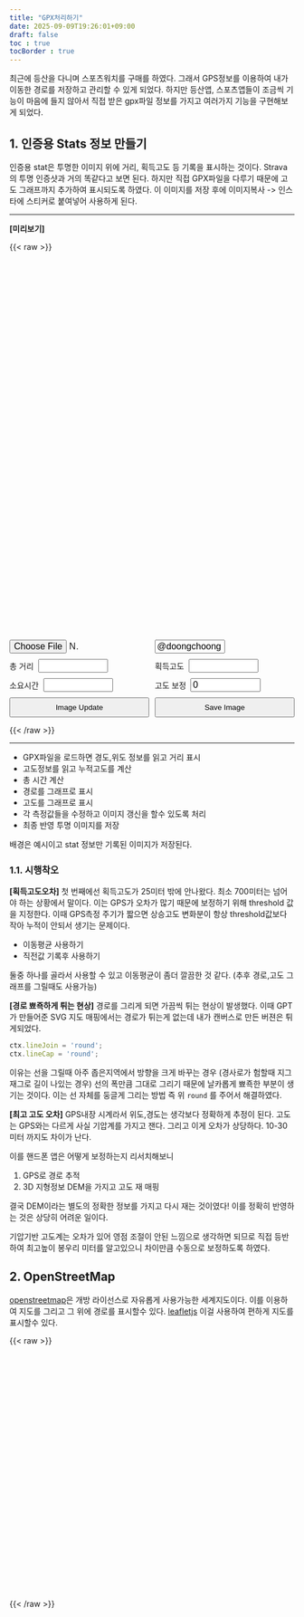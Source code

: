 ```yaml
---
title: "GPX처리하기"
date: 2025-09-09T19:26:01+09:00
draft: false
toc : true
tocBorder : true
---
```


최근에 등산을 다니며 스포츠워치를 구매를 하였다. 그래서 GPS정보를 이용하여 내가 이동한 경로를 저장하고
관리할 수 있게 되었다. 하지만 등산앱, 스포츠앱들이 조금씩 기능이 마음에 들지 않아서
직접 받은 gpx파일 정보를 가지고 여러가지 기능을 구현해보게 되었다. 

## 1. 인증용 Stats 정보 만들기

인증용 stat은 투명한 이미지 위에 거리, 획득고도 등 기록을 표시하는 것이다. 
Strava의 투명 인증샷과 거의 똑같다고 보면 된다. 
하지만 직접 GPX파일을 다루기 때문에 고도 그래프까지 추가하여 표시되도록 하였다.
이 이미지를 저장 후에 이미지복사 -> 인스타에 스티커로 붙여넣어 사용하게 된다.

--------

**[미리보기]**

{{< raw >}}

<div class="bg-slideshow">
  <div class="bg bg1"></div>
  <div class="bg bg2"></div>
  <canvas id="summaryCanvas"></canvas>
</div>
<div class="form-container">
  <input id="gpxInput" type="file" accept=".gpx" />
  <input id="bottomtext" type="text" value="@doongchoong">
  <div class="form-group"><label>총 거리</label><input id="totalDistance" type="text"></div>
  <div class="form-group"><label>획득고도</label><input id="elevGain" type="text"></div>
  <div class="form-group"><label>소요시간</label><input id="elapseTime" type="text"></div>
  <div class="form-group"><label>고도 보정</label><input id="elevCrrt" type="numeric" value="0"></div>
  <button id="updateBtn">Image Update</button>
  <button id="saveBtn">Save Image</button>
</div>

<style>
.bg-slideshow {
  position: relative;
  width: 100%;
  height: auto;
  max-width: 600px;
  aspect-ratio: 3/4; /* 원하는 비율 유지 */
  overflow: hidden;
}

.bg {
  position: absolute;
  top: 0; left: 0;
  width: 100%; height: 100%;
  background-size: cover;
  background-position: center;
  opacity: 0;
  animation: fade 10s infinite;
}

.bg1 {
  background-image: url("../../img/250909_01.jpeg");
  animation-delay: 0s;
}

.bg2 {
  background-image: url("../../img/250909_02.jpeg");
  animation-delay: 5s;
}

@keyframes fade {
  0%, 45% { opacity: 1; }
  55%, 100% { opacity: 0; }
}

/* 캔버스는 투명 오버레이 */
#summaryCanvas {
  position: absolute;
  top: 0; left: 0;
  width: 100%; height: 100%;
}

.form-container {
  display: grid;
  grid-template-columns: 1fr 1fr; /* 기본 2열 */
  gap: 10px; /* 요소 사이 간격 */
  max-width: 600px; /* 컨테이너 최대 크기 */
}
/* label + input 묶음은 Flex (가로 정렬) */
.form-group {
  display: flex;
  align-items: center;
  gap: 8px;
}

/* 화면이 좁아질 때 (예: 600px 이하) 1열로 */
@media (max-width: 600px) {
  .form-container {
    grid-template-columns: 1fr;
  }
}

.form-container input {
    font-size: 16px;
    width: 50%;
}
.form-container button {
    padding: 8px 0px;
}
</style>

<script>
  const canvas = document.getElementById("summaryCanvas");
  const ctx = canvas.getContext("2d");

  // 내부 해상도는 항상 600px 기준
  canvas.width = 600;
  canvas.height = 800;

//////////
   const toFixed = (n, d = 2) => Number.isFinite(n) ? n.toFixed(d) : '-';
    const fmtDistance = (m) => m >= 1000 ? `${toFixed(m / 1000, 2)} km` : `${Math.round(m)} m`;
    const fmtElev = (m) => Number.isFinite(m) ? `${Math.round(m)} m` : '-';
    const fmtTime = (sec) => {
      if (!Number.isFinite(sec)) return '-';
      const h = Math.floor(sec / 3600), m = Math.floor((sec % 3600) / 60), s = Math.floor(sec % 60);
      //return [h,m,s].map(v=>String(v).padStart(2,'0')).join(':');
      return h + 'h ' + m + 'm';
    };
    function haversine(lat1, lon1, lat2, lon2) {
      const R = 6371000, toRad = d => d * Math.PI / 180, dLat = toRad(lat2 - lat1), dLon = toRad(lon2 - lon1);
      const a = Math.sin(dLat / 2) ** 2 + Math.cos(toRad(lat1)) * Math.cos(toRad(lat2)) * Math.sin(dLon / 2) ** 2;
      return R * 2 * Math.atan2(Math.sqrt(a), Math.sqrt(1 - a));
    }
    function parseGPX(text) {
      const doc = new DOMParser().parseFromString(text, 'application/xml');

      // 1️⃣ 원본 points 추출
      const points = Array.from(doc.getElementsByTagName('trkpt'))
        .map(pt => {
          const lat = parseFloat(pt.getAttribute('lat'));
          const lon = parseFloat(pt.getAttribute('lon'));
          const eleEl = pt.getElementsByTagName('ele')[0];
          const timeEl = pt.getElementsByTagName('time')[0];
          const ele = eleEl ? parseFloat(eleEl.textContent) : NaN;
          const time = timeEl ? new Date(timeEl.textContent) : null;
          return { lat, lon, ele, time };
        })
        .filter(p => Number.isFinite(p.lat) && Number.isFinite(p.lon));

      // 2️⃣ 5포인트 이동평균 적용
      const windowSize = 5;
      const smoothed = points.map((p, idx, arr) => {
        let sumLat = 0, sumLon = 0, sumEle = 0;
        let countLat = 0, countLon = 0, countEle = 0;

        for (let i = idx - Math.floor(windowSize / 2); i <= idx + Math.floor(windowSize / 2); i++) {
          if (i >= 0 && i < arr.length) {
            if (Number.isFinite(arr[i].lat)) { sumLat += arr[i].lat; countLat++; }
            if (Number.isFinite(arr[i].lon)) { sumLon += arr[i].lon; countLon++; }
            if (Number.isFinite(arr[i].ele)) { sumEle += arr[i].ele; countEle++; }
          }
        }

        return {
          lat: countLat > 0 ? sumLat / countLat : p.lat,
          lon: countLon > 0 ? sumLon / countLon : p.lon,
          ele: countEle > 0 ? sumEle / countEle : p.ele,
          time: p.time
        };
      });

      // 3️⃣ smoothed 반환
      return smoothed;
    }
    function computeMetrics(points) {
      const elevThreshold = 0.2, stopSpeed = 1, stopGrace = 5;
      let totalDist = 0, gain = 0, movingTime = 0, last = null, belowSince = null;
      for (const p of points) {
        if (!last) { last = p; continue; }
        const d = haversine(last.lat, last.lon, p.lat, p.lon);
        const dt = (p.time && last.time) ? (p.time - last.time) / 1000 : NaN;
        if (Number.isFinite(d)) totalDist += d;
        if (Number.isFinite(p.ele) && Number.isFinite(last.ele)) { const up = p.ele - last.ele; if (up > elevThreshold) gain += up; }
        if (Number.isFinite(dt) && dt > 0 && Number.isFinite(d)) {
          const speed = d / dt;
          if (speed >= stopSpeed) { movingTime += dt; belowSince = null; }
          else {
            if (belowSince === null) belowSince = last.time ? last.time.getTime() : null;
            const belowDur = belowSince && p.time ? (p.time.getTime() - belowSince) / 1000 : 0;
            if (belowDur < stopGrace) movingTime += dt;
          }
        }
        last = p;
      }
      const start = points[0]?.time ?? null, end = points.at(-1)?.time ?? null, elapsed = (start && end) ? (end - start) / 1000 : NaN;
      return { totalDist, gain, elapsed, movingTime, start, end };
    }

    function exportSummary(pts, dd, aa, tt) {
      const canvas = document.getElementById("summaryCanvas");

      let font = " 'Montserrat', sans-serif";

      // 레티나 대응 (안티앨리어싱 강화)
      const scale = 2; // 2배 크기로 그렸다가 축소
      canvas.width = 600 * scale;
      canvas.height = 800 * scale;
      //canvas.style.width = "600px";
      //canvas.style.height = "800px";

      const ctx = canvas.getContext("2d");
      ctx.scale(scale, scale);

      // 캔버스 초기화 (투명 배경)
      ctx.clearRect(0, 0, canvas.width, canvas.height);

      ctx.fillStyle = "white";
      ctx.textAlign = "center";
      ctx.textBaseline = "top";

      // ====== 예시 데이터 (실제 계산 값으로 교체) ======
      const totalDistance = dd;
      const totalAscent = aa;
      const totalTime = tt;

      // ====== 텍스트 출력 (세로 배치) ======
      const centerX = 300; // 600/2
      let y = 60;

      // Distance
      ctx.font = "20px" + font;
      ctx.fillText("Distance", centerX, y);
      y += 28;
      ctx.font = "bold 42px" + font;
      ctx.fillText(totalDistance, centerX, y);
      y += 80;

      // Elev Gain
      ctx.font = "20px" + font;
      ctx.fillText("Elev Gain", centerX, y);
      y += 28;
      ctx.font = "bold 42px" + font;
      ctx.fillText(totalAscent, centerX, y);
      y += 80;

      // Time
      ctx.font = "20px" + font;
      ctx.fillText("Time", centerX, y);
      y += 28;
      ctx.font = "bold 42px" + font;
      ctx.fillText(totalTime, centerX, y);
      y += 80;

      // ====== GPX 좌표 경로 그리기 ======
      const coords = pts; // {lat, lon} 배열
      if (coords.length > 1) {
        const lats = coords.map(p => p.lat);
        const lons = coords.map(p => p.lon);
        const elevations = coords.map(p => p.ele);
        const minLat = Math.min(...lats);
        const maxLat = Math.max(...lats);
        const minLon = Math.min(...lons);
        const maxLon = Math.max(...lons);
        const minEle = Math.min(...elevations);
        const maxEle = Math.max(...elevations);

        // 원래 비율 유지
        const routeWidth = maxLon - minLon;
        const routeHeight = maxLat - minLat;
        const aspect = routeWidth / routeHeight;

        // 박스 크기 (작게)
        const maxBoxWidth = canvas.width / scale * 0.3;
        const maxBoxHeight = 180;

        let boxWidth, boxHeight;
        if (aspect > 1) {
          boxWidth = maxBoxWidth;
          boxHeight = maxBoxWidth / aspect;
        } else {
          boxHeight = maxBoxHeight;
          boxWidth = maxBoxHeight * aspect;
        }

        const gapAfterText = 0; // 텍스트 끝과 경로 사이 간격
        const offsetX = (canvas.width / scale - boxWidth) / 2;
        const offsetY = y + gapAfterText; // y 위치

        ctx.beginPath();
        coords.forEach((p, i) => {
          const x = offsetX + ((p.lon - minLon) / routeWidth) * boxWidth;
          const y = offsetY + ((maxLat - p.lat) / routeHeight) * boxHeight;
          if (i === 0) ctx.moveTo(x, y);
          else ctx.lineTo(x, y);
        });
        ctx.strokeStyle = "#FF4500"; // 주황색
        ctx.lineWidth = 4;
        ctx.lineJoin = 'round';
        ctx.lineCap = 'round';
        ctx.stroke();

        // 그래프
        const graphWidth = boxWidth;  // 경로와 같은 너비
        const graphHeight = 100;      // 그래프 높이
        const graphOffsetX = offsetX;
        const graphOffsetY = offsetY + boxHeight + 40; // 경로 아래 20px

        ctx.beginPath();
        elevations.forEach((ele, i) => {
          if (i % 5 !== 0) { return; }
          const x = graphOffsetX + (i / (elevations.length - 1)) * graphWidth;
          const y = graphOffsetY + graphHeight * (1 - (ele - minEle) / (maxEle - minEle));
          if (i === 0) ctx.moveTo(x, y);
          else ctx.lineTo(x, y);
        });
        ctx.strokeStyle = "#FF4500"; // 주황색
        ctx.lineWidth = 3;
        ctx.lineJoin = 'round';
        ctx.lineCap = 'round';
        ctx.stroke();

        const maxEleY = graphOffsetY + graphHeight * (1 - (maxEle - minEle) / (maxEle - minEle));
        const minEleY = graphOffsetY + graphHeight * (1 - (minEle - minEle) / (maxEle - minEle));

        ctx.beginPath();
        ctx.moveTo(graphOffsetX, maxEleY);
        ctx.lineTo(graphOffsetX + graphWidth, maxEleY);
        ctx.strokeStyle = "white";
        ctx.lineWidth = 1;
        ctx.stroke();

        ctx.beginPath();
        ctx.moveTo(graphOffsetX, minEleY);
        ctx.lineTo(graphOffsetX + graphWidth, minEleY);
        ctx.strokeStyle = "white";
        ctx.lineWidth = 1;
        ctx.stroke();

        ctx.fillStyle = "white";
        ctx.font = "14px " + font;
        ctx.textAlign = "right";
        ctx.textBaseline = "bottom";
        ctx.fillText(`${parseInt(maxEle) + parseInt(elevCrrt.value)} m`, graphOffsetX + graphWidth, maxEleY - 2); // 선 위쪽에 조금 띄워서 표시

        ctx.textAlign = "left";
        ctx.textBaseline = "top";
        ctx.fillText(`${parseInt(minEle)+ parseInt(elevCrrt.value)} m`, graphOffsetX + 0, minEleY - 2); // 선 위쪽에 조금 띄워서 표시


        // ====== ID 표시 ======
        const gapAfterRoute = 30; // 경로 끝과 ID 사이 간격
        const idY = graphOffsetY + graphHeight + gapAfterRoute;

        ctx.fillStyle = "white";
        ctx.font = "20px" + font;
        ctx.textAlign = "center";
        ctx.textBaseline = "top";

        const txtel = document.getElementById('bottomtext');
        ctx.fillText(txtel.value, centerX, idY);
      }

    }


/////////////

const gpxInput = document.getElementById('gpxInput');
const totalDistance = document.getElementById('totalDistance');
const elevGain = document.getElementById('elevGain');
const elapseTime = document.getElementById('elapseTime');
const elevCrrt = document.getElementById('elevCrrt');

const updateBtn = document.getElementById('updateBtn');
const saveBtn = document.getElementById('saveBtn');

let gpts = null;


gpxInput.addEventListener('change', async e => {
      const file = e.target.files?.[0]; if (!file) return;
      const pts = parseGPX(await file.text());
      if (!pts.length) { alert('GPX 트랙포인트를 찾지 못했습니다.'); return; }
      const metrics = computeMetrics(pts);
      totalDistance.value = fmtDistance(metrics.totalDist);
      elevGain.value = fmtElev(metrics.gain);
      elapseTime.value = fmtTime(metrics.elapsed);

      gpts = pts;

      exportSummary(gpts,
        totalDistance.value,
        elevGain.value,
        elapseTime.value
      );
});

updateBtn.addEventListener('click', function () {
      exportSummary(gpts,
        totalDistance.value,
        elevGain.value,
        elapseTime.value
      );
});

saveBtn.addEventListener('click', function () {
      const link = document.createElement("a");
      link.download = "stat.png"; // 저장될 파일명
      link.href = canvas.toDataURL("image/png");
      link.click();
});

fetch("../../img/bukhansan.gpx")
  .then(response => {
    if (!response.ok) throw new Error("Network error");
    return response.text();   // 파일 내용을 text로 읽음
  })
  .then(text => {
    const pts = parseGPX(text);
    if (!pts.length) { alert('GPX 트랙포인트를 찾지 못했습니다.'); return; }
    const metrics = computeMetrics(pts);
    totalDistance.value = fmtDistance(metrics.totalDist);
    elevGain.value = fmtElev(metrics.gain);
    elapseTime.value = fmtTime(metrics.elapsed);

      gpts = pts;
    exportSummary(gpts,
        totalDistance.value,
        elevGain.value,
        elapseTime.value
      );
  })
  .catch(err => {
    console.error(err);
  });


</script>

{{< /raw >}}



--------

* GPX파일을 로드하면 경도,위도 정보를 읽고 거리 표시
* 고도정보를 읽고 누적고도를 계산
* 총 시간 계산
* 경로를 그래프로 표시
* 고도를 그래프로 표시
* 각 측정값들을 수정하고 이미지 갱신을 할수 있도록 처리
* 최종 반영 투명 이미지를 저장

배경은 예시이고 stat 정보만 기록된 이미지가 저장된다.


### 1.1. 시행착오

**[획득고도오차]**
첫 번째에선  획득고도가 25미터 밖에 안나왔다. 최소 700미터는 넘어야 하는 상황에서 말이다. 
이는 GPS가 오차가 많기 때문에 보정하기 위해 threshold 값을 지정한다.
이때 GPS측정 주기가 짧으면 상승고도 변화분이  항상 threshold값보다 작아 누적이 안되서 생기는 문제이다. 

* 이동평균 사용하기
* 직전값 기록후 사용하기

둘중 하나를 골라서 사용할 수 있고 이동평균이 좀더 깔끔한 것 같다.  (추후 경로,고도 그래프를 그릴때도 사용가능)

**[경로 뾰죡하게 튀는 현상]**
경로를 그리게 되면 가끔씩 튀는 현상이 발생했다. 
이때 GPT가  만들어준 SVG 지도 매핑에서는 경로가 튀는게 없는데  내가 캔버스로 만든 버젼은 튀게되었다. 

```javascript
ctx.lineJoin = 'round';
ctx.lineCap = 'round';
```

이유는 선을 그릴때 아주 좁은지역에서  방향을 크게 바꾸는 경우 (경사로가 험할때 지그재그로 길이 나있는 경우) 
선의 폭만큼 그대로 그리기 때문에 날카롭게 뾰죡한 부분이 생기는 것이다. 
이는 선 자체를 둥글게 그리는 방법 즉 위 `round` 를 주어서 해결하였다. 


**[최고 고도 오차]**
GPS내장 시계라서  위도,경도는 생각보다 정확하게 추정이 된다. 고도는 GPS와는 다르게 사실 기압계를 가지고 잰다. 
그리고 이게 오차가 상당하다.  10-30미터 까지도 차이가 난다. 

이를 핸드폰 앱은 어떻게 보정하는지 리서치해보니

1. GPS로 경로 추적
2. 3D 지형정보 DEM을 가지고 고도 재 매핑

결국 DEM이라는 별도의 정확한 정보를 가지고 다시 재는 것이였다! 
이를 정확히 반영하는 것은 상당히 어려운 일이다. 

기압기반 고도계는 오차가 있어 영점 조절이 안된 느낌으로 생각하면 되므로 
직접 등반하여 최고높이 봉우리 미터를 알고있으니 차이만큼 수동으로 보정하도록 하였다.



## 2. OpenStreetMap 

[openstreetmap](https://www.openstreetmap.org)은 개방 라이선스로 자유롭게 사용가능한 세계지도이다. 
이를 이용하여 지도를 그리고 그 위에 경로를 표시할수 있다. 
[leafletjs](https://leafletjs.com) 이걸 사용하여 편하게 지도를 표시할수 있다.

{{< raw >}}
<link rel="stylesheet" href="https://unpkg.com/leaflet@1.9.4/dist/leaflet.css" crossorigin="" />
<script src="https://unpkg.com/leaflet@1.9.4/dist/leaflet.js" crossorigin=""></script>
<link rel="stylesheet" href="https://unpkg.com/leaflet-minimap/dist/Control.MiniMap.min.css">
<script src="https://unpkg.com/leaflet-minimap/dist/Control.MiniMap.min.js"></script>


<div class="map-wrapper">
    <div id="map"></div>
</div>

<style>
.map-wrapper {
    margin: 0px; /* 블로그 p 태그 margin 영향 제거 */
    padding: 0px;
}

#map {
    margin: 0 !important;
    padding: 0 !important;
    height: 420px;   /* 원하는 높이 */
    width: 100%;     /* 가로는 화면 꽉 채우기 */
    box-sizing: border-box;
    overflow: hidden;
}
</style>

<script>
    function loadTrack(pts) {
        const map = L.map('map');
        // Set initial center and zoom first
        map.setView([36.5,127.8],7);
        const base = L.tileLayer('https://{s}.tile.openstreetmap.org/{z}/{x}/{y}.png',{attribution:'&copy; OpenStreetMap 기여자',crossOrigin:true}).addTo(map);

        let  trackLayer = null;
        const latlngs=pts.map(p=>[p.lat,p.lon]);
        if(trackLayer)trackLayer.remove();
        trackLayer=L.polyline(latlngs,{color:'#f43f5e',weight:4,opacity:0.9}).addTo(map);
        map.fitBounds(trackLayer.getBounds(),{
            padding: [20, 20] 
        });
    }


fetch("../../img/bukhansan.gpx")
  .then(response => {
    if (!response.ok) throw new Error("Network error");
    return response.text();   // 파일 내용을 text로 읽음
  })
  .then(text => {
    const pts = parseGPX(text);
    if (!pts.length) { alert('GPX 트랙포인트를 찾지 못했습니다.'); return; }
    loadTrack(pts);
  })
  .catch(err => {
    console.error(err);
  });

</script>
{{< /raw >}}